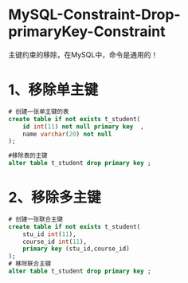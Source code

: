 # MySQL-Constraint-Drop- primaryKey-Constraint 

主键约束的移除，在MySQL中，命令是通用的！

# 1、移除单主键

```sql
# 创建一张单主键的表
create table if not exists t_student(
    id int(11) not null primary key  ,
    name varchar(20) not null
);

#移除表的主键
alter table t_student drop primary key ;
```

# 2、移除多主键

```sql
# 创建一张联合主键
create table if not exists t_student(
    stu_id int(11),
    course_id int(11),
    primary key (stu_id,course_id)
);
# 移除联合主键
alter table t_student drop primary key ;
```

